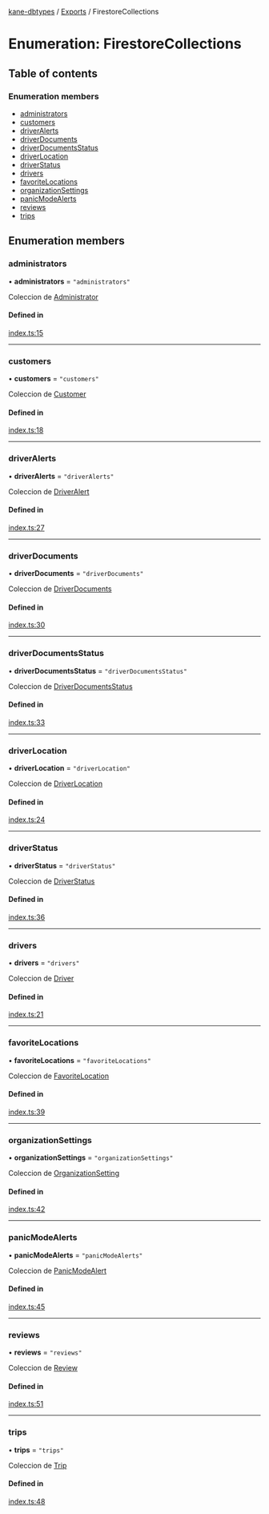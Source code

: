 [kane-dbtypes](../README.md) / [Exports](../modules.md) / FirestoreCollections

# Enumeration: FirestoreCollections

## Table of contents

### Enumeration members

- [administrators](FirestoreCollections.md#administrators)
- [customers](FirestoreCollections.md#customers)
- [driverAlerts](FirestoreCollections.md#driveralerts)
- [driverDocuments](FirestoreCollections.md#driverdocuments)
- [driverDocumentsStatus](FirestoreCollections.md#driverdocumentsstatus)
- [driverLocation](FirestoreCollections.md#driverlocation)
- [driverStatus](FirestoreCollections.md#driverstatus)
- [drivers](FirestoreCollections.md#drivers)
- [favoriteLocations](FirestoreCollections.md#favoritelocations)
- [organizationSettings](FirestoreCollections.md#organizationsettings)
- [panicModeAlerts](FirestoreCollections.md#panicmodealerts)
- [reviews](FirestoreCollections.md#reviews)
- [trips](FirestoreCollections.md#trips)

## Enumeration members

### administrators

• **administrators** = `"administrators"`

Coleccion de [Administrator](../interfaces/Administrator.md)

#### Defined in

[index.ts:15](https://github.com/gatitolabs/kane-dbtypes/blob/be3b38d/index.ts#L15)

___

### customers

• **customers** = `"customers"`

Coleccion de [Customer](../interfaces/Customer.md)

#### Defined in

[index.ts:18](https://github.com/gatitolabs/kane-dbtypes/blob/be3b38d/index.ts#L18)

___

### driverAlerts

• **driverAlerts** = `"driverAlerts"`

Coleccion de [DriverAlert](../interfaces/DriverAlert.md)

#### Defined in

[index.ts:27](https://github.com/gatitolabs/kane-dbtypes/blob/be3b38d/index.ts#L27)

___

### driverDocuments

• **driverDocuments** = `"driverDocuments"`

Coleccion de [DriverDocuments](../interfaces/DriverDocuments.md)

#### Defined in

[index.ts:30](https://github.com/gatitolabs/kane-dbtypes/blob/be3b38d/index.ts#L30)

___

### driverDocumentsStatus

• **driverDocumentsStatus** = `"driverDocumentsStatus"`

Coleccion de [DriverDocumentsStatus](../interfaces/DriverDocumentsStatus.md)

#### Defined in

[index.ts:33](https://github.com/gatitolabs/kane-dbtypes/blob/be3b38d/index.ts#L33)

___

### driverLocation

• **driverLocation** = `"driverLocation"`

Coleccion de [DriverLocation](../interfaces/DriverLocation.md)

#### Defined in

[index.ts:24](https://github.com/gatitolabs/kane-dbtypes/blob/be3b38d/index.ts#L24)

___

### driverStatus

• **driverStatus** = `"driverStatus"`

Coleccion de [DriverStatus](../interfaces/DriverStatus.md)

#### Defined in

[index.ts:36](https://github.com/gatitolabs/kane-dbtypes/blob/be3b38d/index.ts#L36)

___

### drivers

• **drivers** = `"drivers"`

Coleccion de [Driver](../interfaces/Driver.md)

#### Defined in

[index.ts:21](https://github.com/gatitolabs/kane-dbtypes/blob/be3b38d/index.ts#L21)

___

### favoriteLocations

• **favoriteLocations** = `"favoriteLocations"`

Coleccion de [FavoriteLocation](../interfaces/FavoriteLocation.md)

#### Defined in

[index.ts:39](https://github.com/gatitolabs/kane-dbtypes/blob/be3b38d/index.ts#L39)

___

### organizationSettings

• **organizationSettings** = `"organizationSettings"`

Coleccion de [OrganizationSetting](../interfaces/OrganizationSetting.md)

#### Defined in

[index.ts:42](https://github.com/gatitolabs/kane-dbtypes/blob/be3b38d/index.ts#L42)

___

### panicModeAlerts

• **panicModeAlerts** = `"panicModeAlerts"`

Coleccion de [PanicModeAlert](../interfaces/PanicModeAlert.md)

#### Defined in

[index.ts:45](https://github.com/gatitolabs/kane-dbtypes/blob/be3b38d/index.ts#L45)

___

### reviews

• **reviews** = `"reviews"`

Coleccion de [Review](../interfaces/Review.md)

#### Defined in

[index.ts:51](https://github.com/gatitolabs/kane-dbtypes/blob/be3b38d/index.ts#L51)

___

### trips

• **trips** = `"trips"`

Coleccion de [Trip](../interfaces/Trip.md)

#### Defined in

[index.ts:48](https://github.com/gatitolabs/kane-dbtypes/blob/be3b38d/index.ts#L48)
